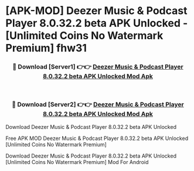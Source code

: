 # [APK-MOD] Deezer  Music & Podcast Player 8.0.32.2 beta APK Unlocked - [Unlimited Coins No Watermark Premium] fhw31



<div align="center">
<h3>🔴 Download [Server1] 👉👉 <a href="https://momento.my/?title=Deezer__Music_&_Podcast_Player_8.0.32.2_beta_APK_Unlocked">Deezer  Music & Podcast Player 8.0.32.2 beta APK Unlocked Mod Apk</a></h3><br>

<h3>🔴 Download [Server2] 👉👉 <a href="https://momento.my/?title=Deezer__Music_&_Podcast_Player_8.0.32.2_beta_APK_Unlocked">Deezer  Music & Podcast Player 8.0.32.2 beta APK Unlocked Mod Apk</a></h3>
</div>



Download Deezer  Music & Podcast Player 8.0.32.2 beta APK Unlocked 

Free APK MOD Deezer  Music & Podcast Player 8.0.32.2 beta APK Unlocked [Unlimited Coins No Watermark Premium]

Download Deezer  Music & Podcast Player 8.0.32.2 beta APK Unlocked [Unlimited Coins No Watermark Premium] Mod For Android
